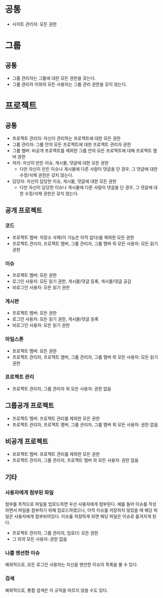 공통
====

* 사이트 관리자: 모든 권한


그룹
====

공통
----

* 그룹 관리자는 그룹에 대한 모든 권한을 갖는다.
* 그룹 관리자 이외의 모든 사용자는 그룹 관리 권한을 갖지 않는다.


프로젝트
========

공통
----

* 프로젝트 관리자: 자신이 관리하는 프로젝트에 대한 모든 권한
* 그룹 관리자: 그룹 안의 모든 프로젝트에 대한 프로젝트 관리자 권한
* 그룹 멤버: 비공개 프로젝트를 제외한 그룹 안의 모든 프로젝트에 대해 프로젝트 멤버 권한
* 저자: 자신이 만든 이슈, 게시물, 댓글에 대한 모든 권한
    * 다만 자신이 만든 이슈나 게시물에 다른 사람이 댓글을 단 경우, 그 댓글에 대한 수정/삭제 권한은 갖지 않는다.
* 담당자: 자신이 담당한 이슈, 게시물, 댓글에 대한 모든 권한
    * 다만 자신이 담당한 이슈나 게시물에 다른 사람이 댓글을 단 경우, 그 댓글에 대한 수정/삭제 권한은 갖지 않는다.

공개 프로젝트
-------------

### 코드

* 프로젝트 멤버: 저장소 삭제(이 기능은 아직 없다)를 제외한 모든 권한
* 프로젝트 관리자, 프로젝트 멤버, 그룹 관리자, 그룹 멤버 외 모든 사용자: 모든 읽기 권한

### 이슈

* 프로젝트 멤버: 모든 권한
* 로그인 사용자: 모든 읽기 권한, 게시물/댓글 등록, 게시물/댓글 공감
* 비로그인 사용자: 모든 읽기 권한

### 게시판

* 프로젝트 멤버: 모든 권한
* 로그인 사용자: 모든 읽기 권한, 게시물/댓글 등록
* 비로그인 사용자: 모든 읽기 권한

### 마일스톤

* 프로젝트 멤버: 모든 권한
* 프로젝트 관리자, 프로젝트 멤버, 그룹 관리자, 그룹 멤버 외 모든 사용자: 모든 읽기 권한

### 프로젝트 관리

* 프로젝트 관리자, 그룹 관리자 외 모든 사용자: 권한 없음

그룹공개 프로젝트
-----------------

* 프로젝트 멤버: 프로젝트 관리를 제외한 모든 권한
* 프로젝트 관리자, 프로젝트 멤버, 그룹 관리자, 그룹 멤버 외 모든 사용자: 권한 없음

비공개 프로젝트
---------------

* 프로젝트 멤버: 프로젝트 관리를 제외한 모든 권한
* 프로젝트 관리자, 그룹 관리자, 프로젝트 멤버 외 모든 사용자: 권한 없음

기타
----

### 사용자에게 첨부된 파일

첨부를 목적으로 파일을 업로드하면 우선 사용자에게 첨부된다. 예를 들어 이슈를 작성하면서 파일을 첨부하기 위해 업로드하였으나, 아직 이슈를 저장하지 않았을 때 해당 파일은 사용자에게 첨부되어있다. 이슈룰 저장하게 되면 해당 파일은 이슈로 옮겨지게 된다.

* 프로젝트 관리자, 그룹 관리자, 업로더: 모든 권한
* 그 외의 모든 사용자: 권한 없음

### 나를 멘션한 이슈

예외적으로, 모든 로그인 사용자는 자신을 멘션한 이슈의 목록을 볼 수 있다.

### 검색

예외적으로, 통합 검색은 이 규칙을 따르지 않을 수도 있다.
